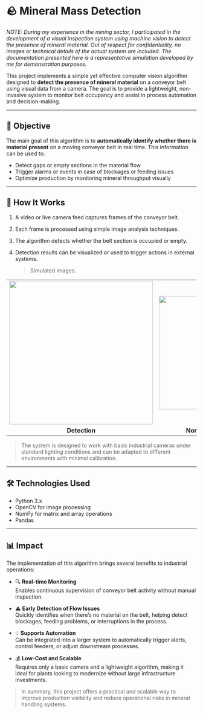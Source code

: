 # 🪨 Mineral Mass Detection

*NOTE: During my experience in the mining sector, I participated in the development of a visual inspection system using machine vision to detect the presence of mineral material. Out of respect for confidentiality, no images or technical details of the actual system are included. The documentation presented here is a representative simulation developed by me for demonstration purposes.*

This project implements a simple yet effective computer vision algorithm designed to **detect the presence of mineral material** on a conveyor belt using visual data from a camera. The goal is to provide a lightweight, non-invasive system to monitor belt occupancy and assist in process automation and decision-making.

---

## 🎯 Objective

The main goal of this algorithm is to **automatically identify whether there is material present** on a moving conveyor belt in real time. This information can be used to:

- Detect gaps or empty sections in the material flow
- Trigger alarms or events in case of blockages or feeding issues
- Optimize production by monitoring mineral throughput visually

---

## 🧠 How It Works

1. A video or live camera feed captures frames of the conveyor belt.
2. Each frame is processed using simple image analysis techniques.
3. The algorithm detects whether the belt section is occupied or empty.
4. Detection results can be visualized or used to trigger actions in external systems.

      > Simulated images.

<div align="center">

<table>
  <tr>
    <td><img src="https://github.com/user-attachments/assets/2fe0c630-44ab-4368-8056-035800cf4b89" width="380"/></td>
    <td><img src="https://github.com/user-attachments/assets/86f755e9-f459-46b3-bd7b-f278f312aa42" width="300"/></td>
  </tr>
  <tr>
    <td align="center"><strong>Detection</strong></td>
    <td align="center"><strong>Non Detection Filter</strong></td>
  </tr>
</table>

</div>


> The system is designed to work with basic industrial cameras under standard lighting conditions and can be adapted to different environments with minimal calibration.

---

## 🛠️ Technologies Used

- Python 3.x  
- OpenCV for image processing  
- NumPy for matrix and array operations  
- Pandas

---

## 📊 Impact

The implementation of this algorithm brings several benefits to industrial operations:

- 🔍 **Real-time Monitoring**  
  Enables continuous supervision of conveyor belt activity without manual inspection.

- ⚠️ **Early Detection of Flow Issues**  
  Quickly identifies when there’s no material on the belt, helping detect blockages, feeding problems, or interruptions in the process.

- 💡 **Supports Automation**  
  Can be integrated into a larger system to automatically trigger alerts, control feeders, or adjust downstream processes.

- 💰 **Low-Cost and Scalable**  
  Requires only a basic camera and a lightweight algorithm, making it ideal for plants looking to modernize without large infrastructure investments.

> In summary, this project offers a practical and scalable way to improve production visibility and reduce operational risks in mineral handling systems.
